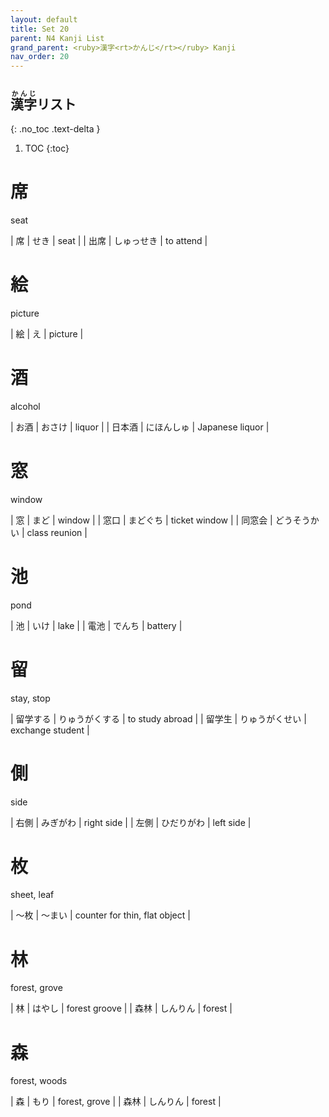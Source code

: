 ```yaml
---
layout: default
title: Set 20
parent: N4 Kanji List
grand_parent: <ruby>漢字<rt>かんじ</rt></ruby> Kanji
nav_order: 20
---
```


## <ruby>漢字<rt>かんじ</rt></ruby>リスト
{: .no_toc .text-delta }

1. TOC
{:toc}

# 席
seat

| 席   | せき       | seat      |
| 出席 | しゅっせき | to attend |

# 絵
picture

| 絵  | え  | picture |

# 酒
alcohol

| お酒   | おさけ     | liquor          |
| 日本酒 | にほんしゅ | Japanese liquor |

# 窓
window

| 窓     | まど         | window        |
| 窓口   | まどぐち     | ticket window |
| 同窓会 | どうそうかい | class reunion |

# 池
pond

| 池   | いけ   | lake    |
| 電池 | でんち | battery |

# 留
stay, stop

| 留学する | りゅうがくする | to study abroad  |
| 留学生   | りゅうがくせい | exchange student |

# 側
side

| 右側 | みぎがわ   | right side |
| 左側 | ひだりがわ | left side  |

# 枚
sheet, leaf

| ～枚 | ～まい | counter for thin, flat object |

# 林
forest, grove

| 林   | はやし   | forest groove |
| 森林 | しんりん | forest        |

# 森
forest, woods

| 森   | もり     | forest, grove |
| 森林 | しんりん | forest        |
